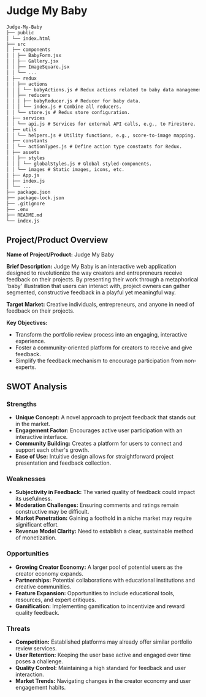 # Judge My Baby

```markdown
Judge-My-Baby
├── public
│ └── index.html
├── src
│ ├── components
│ │ ├── BabyForm.jsx
│ │ ├── Gallery.jsx
│ │ ├── ImageSquare.jsx
│ │ └── ...
│ ├── redux
│ │ ├── actions
│ │ │ └── babyActions.js # Redux actions related to baby data management.
│ │ ├── reducers
│ │ │ ├── babyReducer.js # Reducer for baby data.
│ │ │ └── index.js # Combine all reducers.
│ │ └── store.js # Redux store configuration.
│ ├── services
│ │ └── api.js # Services for external API calls, e.g., to Firestore.
│ ├── utils
│ │ └── helpers.js # Utility functions, e.g., score-to-image mapping.
│ ├── constants
│ │ └── actionTypes.js # Define action type constants for Redux.
│ ├── assets
│ │ ├── styles
│ │ │ └── globalStyles.js # Global styled-components.
│ │ └── images # Static images, icons, etc.
│ ├── App.js
│ ├── index.js
│ └── ...
├── package.json
├── package-lock.json
├── .gitignore
├── .env
├── README.md
└── index.js
```

## Project/Product Overview

**Name of Project/Product:** Judge My Baby

**Brief Description:** Judge My Baby is an interactive web application designed to revolutionize the way creators and entrepreneurs receive feedback on their projects. By presenting their work through a metaphorical 'baby' illustration that users can interact with, project owners can gather segmented, constructive feedback in a playful yet meaningful way.

**Target Market:** Creative individuals, entrepreneurs, and anyone in need of feedback on their projects.

**Key Objectives:**

- Transform the portfolio review process into an engaging, interactive experience.
- Foster a community-oriented platform for creators to receive and give feedback.
- Simplify the feedback mechanism to encourage participation from non-experts.

## SWOT Analysis

### Strengths

- **Unique Concept:** A novel approach to project feedback that stands out in the market.
- **Engagement Factor:** Encourages active user participation with an interactive interface.
- **Community Building:** Creates a platform for users to connect and support each other's growth.
- **Ease of Use:** Intuitive design allows for straightforward project presentation and feedback collection.

### Weaknesses

- **Subjectivity in Feedback:** The varied quality of feedback could impact its usefulness.
- **Moderation Challenges:** Ensuring comments and ratings remain constructive may be difficult.
- **Market Penetration:** Gaining a foothold in a niche market may require significant effort.
- **Revenue Model Clarity:** Need to establish a clear, sustainable method of monetization.

### Opportunities

- **Growing Creator Economy:** A larger pool of potential users as the creator economy expands.
- **Partnerships:** Potential collaborations with educational institutions and creative communities.
- **Feature Expansion:** Opportunities to include educational tools, resources, and expert critiques.
- **Gamification:** Implementing gamification to incentivize and reward quality feedback.

### Threats

- **Competition:** Established platforms may already offer similar portfolio review services.
- **User Retention:** Keeping the user base active and engaged over time poses a challenge.
- **Quality Control:** Maintaining a high standard for feedback and user interaction.
- **Market Trends:** Navigating changes in the creator economy and user engagement habits.

<!-- ```markdown
Judge-My-Baby
├── public
│ └── index.html
├── src
│ ├── components
│ │ ├── BabyForm.jsx
│ │ ├── Gallery.jsx
│ │ ├── ImageSquare.jsx
│ │ └── ...
│ ├── App.js
│ ├── index.js
│ └── ...
├── package.json
├── package-lock.json
├── .gitignore
├── .env
├── README.md
└── index.js
``` -->
